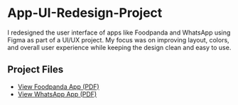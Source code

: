 # App-UI-Redesign-Project
I redesigned the user interface of apps like Foodpanda and WhatsApp using Figma as part of a UI/UX project. My focus was on improving layout, colors, and overall user experience while keeping the design clean and easy to use.
## Project Files

- [View Foodpanda App (PDF)](./Foodpanda%20App.pdf)
- [View WhatsApp App (PDF)](./Whatsapp%20app.pdf)
